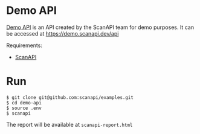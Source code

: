 # Demo API

[Demo API](https://github.com/scanapi/demo-api) is an API created by the ScanAPI team for demo
purposes. It can be accessed at https://demo.scanapi.dev/api

Requirements:
- [ScanAPI](https://pypi.org/project/scanapi/)

# Run

```shell
$ git clone git@github.com:scanapi/examples.git
$ cd demo-api
$ source .env
$ scanapi
```

The report will be available at `scanapi-report.html`
